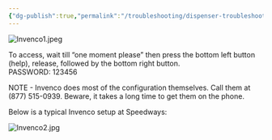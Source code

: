 ```yaml
---
{"dg-publish":true,"permalink":"/troubleshooting/dispenser-troubleshooting/crind/invenco/"}
---
```


![Invenco1.jpeg](/img/user/Assets/Images/Invenco1.jpeg)

To access, wait till “one moment please” then press the bottom left button (help), release, followed by the bottom right button.  
PASSWORD: 123456

NOTE - Invenco does most of the configuration themselves.  Call them at 
(877) 515-0939.  Beware, it takes a long time to get them on the phone. 

Below is a typical Invenco setup at Speedways:

![Invenco2.jpg](/img/user/Assets/Images/Invenco2.jpg)

